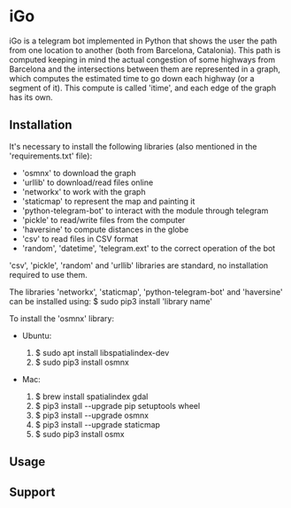 # iGo
iGo is a telegram bot implemented in Python that shows the user the path from one location to another (both from Barcelona, Catalonia).
This path is computed keeping in mind the actual congestion of some highways from Barcelona and the intersections between them are represented in a graph, which computes the estimated time to go down each highway (or a segment of it). This compute is called 'itime', and each edge of the graph has its own.
## Installation
It's necessary to install the following libraries (also mentioned in the 'requirements.txt' file):
- 'osmnx' to download the graph
- 'urllib' to download/read files online
- 'networkx' to work with the graph
- 'staticmap' to represent the map and painting it
- 'python-telegram-bot' to interact with the module through telegram
- 'pickle' to read/write files from the computer
- 'haversine' to compute distances in the globe
- 'csv' to read files in CSV format
- 'random', 'datetime', 'telegram.ext' to the correct operation of the bot

'csv', 'pickle', 'random' and 'urllib' libraries are standard, no installation required to use them.

The libraries 'networkx', 'staticmap', 'python-telegram-bot' and 'haversine' can be installed using: 
$ sudo pip3 install 'library name'

To install the 'osmnx' library:
  - Ubuntu:
    1. $ sudo apt install libspatialindex-dev 
    2. $ sudo pip3 install osmnx 
   
  - Mac: 
    1. $ brew install spatialindex gdal 
    2. $ pip3 install --upgrade pip setuptools wheel  
    3. $ pip3 install --upgrade osmnx 
    4. $ pip3 install --upgrade staticmap 
    5. $ sudo pip3 install osmx
    
## Usage

## Support

